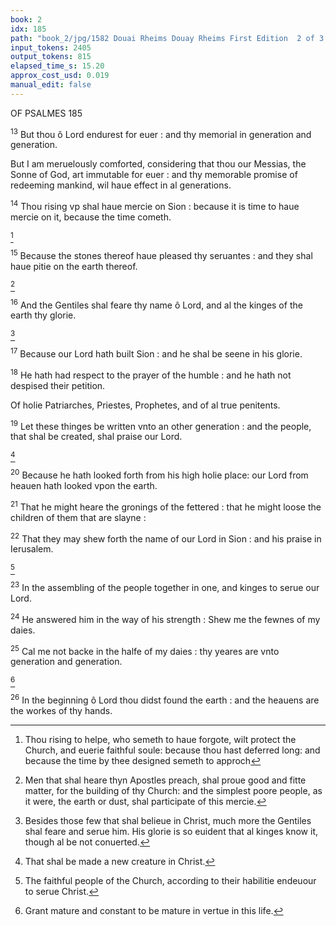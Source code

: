 ```yaml
---
book: 2
idx: 185
path: "book_2/jpg/1582 Douai Rheims Douay Rheims First Edition  2 of 3 1610 Old Testament.pdf-185.jpg"
input_tokens: 2405
output_tokens: 815
elapsed_time_s: 15.20
approx_cost_usd: 0.019
manual_edit: false
---
```

OF PSALMES 185

<sup>13</sup> But thou ô Lord endurest for euer : and thy memorial in generation and generation.

<aside>But I am meruelously comforted, considering that thou our Messias, the Sonne of God, art immutable for euer : and thy memorable promise of redeeming mankind, wil haue effect in al generations.</aside>

<sup>14</sup> Thou rising vp shal haue mercie on Sion : because it is time to haue mercie on it, because the time cometh.

[^1]

<sup>15</sup> Because the stones thereof haue pleased thy seruantes : and they shal haue pitie on the earth thereof.

[^2]

<sup>16</sup> And the Gentiles shal feare thy name ô Lord, and al the kinges of the earth thy glorie.

[^3]

<sup>17</sup> Because our Lord hath built Sion : and he shal be seene in his glorie.

<sup>18</sup> He hath had respect to the prayer of the humble : and he hath not despised their petition.

<aside>Of holie Patriarches, Priestes, Prophetes, and of al true penitents.</aside>

<sup>19</sup> Let these thinges be written vnto an other generation : and the people, that shal be created, shal praise our Lord.

[^4]

<sup>20</sup> Because he hath looked forth from his high holie place: our Lord from heauen hath looked vpon the earth.

<sup>21</sup> That he might heare the gronings of the fettered : that he might loose the children of them that are slayne :

<sup>22</sup> That they may shew forth the name of our Lord in Sion : and his praise in Ierusalem.

[^5]

<sup>23</sup> In the assembling of the people together in one, and kinges to serue our Lord.

<sup>24</sup> He answered him in the way of his strength : Shew me the fewnes of my daies.

<sup>25</sup> Cal me not backe in the halfe of my daies : thy yeares are vnto generation and generation.

[^6]

<sup>26</sup> In the beginning ô Lord thou didst found the earth : and the heauens are the workes of thy hands.

[^1]: Thou rising to helpe, who semeth to haue forgote, wilt protect the Church, and euerie faithful soule: because thou hast deferred long: and because the time by thee designed semeth to approch

[^2]: Men that shal heare thyn Apostles preach, shal proue good and fitte matter, for the building of thy Church: and the simplest poore people, as it were, the earth or dust, shal participate of this mercie.

[^3]: Besides those few that shal belieue in Christ, much more the Gentiles shal feare and serue him. His glorie is so euident that al kinges know it, though al be not conuerted.

[^4]: That shal be made a new creature in Christ.

[^5]: The faithful people of the Church, according to their habilitie endeuour to serue Christ.

[^6]: Grant mature and constant to be mature in vertue in this life.